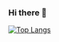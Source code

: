 ### Hi there 👋

[![Top Langs](https://github-readme-stats.vercel.app/api/top-langs/?username=YuugouOhno&layout=compact
)](https://github.com/anuraghazra/github-readme-stats)

